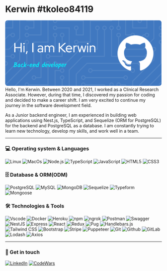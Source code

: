 # Kerwin #tkoleo84119
![Header](./icons/header.png)
Hello, I'm Kerwin. Between 2020 and 2021, I worked as a Clinical Research Associate. However, during that time, I discovered my passion for coding and decided to make a career shift. I am very excited to continue my journey in the software development field.

As a Junior backend engineer, I am experienced in building web applications using Nest.js, TypeScript, and Sequelize (ORM for PostgreSQL) for the backend and PostgreSQL as a database. I am constantly trying to learn new technology, develop my skills, and work well in a team.

---

### 💻 Operating system & Languages
![Linux](https://img.shields.io/badge/-Linux-282C34?style=for-the-badge&logo=Linux)
![MacOs](https://img.shields.io/badge/-MacOs-282C34?style=for-the-badge&logo=MacOs)
![Node.js](https://img.shields.io/badge/-Node.js-282C34?style=for-the-badge&logo=Node.js)
![TypeScript](https://img.shields.io/badge/-TypeScript-282C34?style=for-the-badge&logo=TypeScript)
![JavaScript](https://img.shields.io/badge/-JavaScript-282C34?style=for-the-badge&logo=JavaScript)
![HTML5](https://img.shields.io/badge/-HTML5-282C34?style=for-the-badge&logo=HTML5)
![CSS3](https://img.shields.io/badge/-CSS3-282C34?style=for-the-badge&logo=CSS3&logoColor=0171BB)

### 🗄 Database & ORM(ODM)
![PostgreSQL](https://img.shields.io/badge/-PostgreSQL-282C34?style=for-the-badge&logo=PostgreSQL)
![MySQL](https://img.shields.io/badge/-MySQL-282C34?style=for-the-badge&logo=MySQL)
![MongoDB](https://img.shields.io/badge/-MongoDB-282C34?style=for-the-badge&logo=MongoDB)
![Sequelize](https://img.shields.io/badge/-Sequelize-282C34?style=for-the-badge&logo=Sequelize)
![Typeform](https://img.shields.io/badge/-Typeform-282C34?style=for-the-badge&logo=Typeform)
![Mongoose](https://img.shields.io/badge/-Mongoose-282C34?style=for-the-badge&logo=MongoDB&logoColor=830102)

### 🛠 Technologies & Tools
![Vscode](https://img.shields.io/badge/-Vscode-282C34?style=for-the-badge&logo=VisualStudioCode&logoColor=37A4EC)
![Docker](https://img.shields.io/badge/-Docker-282C34?style=for-the-badge&logo=Docker)
![Heroku](https://img.shields.io/badge/-Heroku-282C34?style=for-the-badge&logo=Heroku&logoColor=410193)
![npm](https://img.shields.io/badge/-npm-282C34?style=for-the-badge&logo=npm)
![ngrok](https://img.shields.io/badge/-ngrok-282C34?style=for-the-badge&logo=ngrok)
![Postman](https://img.shields.io/badge/-Postman-282C34?style=for-the-badge&logo=Postman)
![Swagger](https://img.shields.io/badge/-Swagger-282C34?style=for-the-badge&logo=Swagger)
![NestJS](https://img.shields.io/badge/-NestJS-282C34?style=for-the-badge&logo=NestJS&logoColor=D9214B)
![Express](https://img.shields.io/badge/-Express-282C34?style=for-the-badge&logo=Express)
![React](https://img.shields.io/badge/-React-282C34?style=for-the-badge&logo=React)
![Redux](https://img.shields.io/badge/-Redux-282C34?style=for-the-badge&logo=Redux)
![Pug](https://img.shields.io/badge/-Pug-282C34?style=for-the-badge&logo=Pug)
![Handlebars.js](https://img.shields.io/badge/-Handlebars-282C34?style=for-the-badge&logo=Handlebars.js)
![Tailwind CSS](https://img.shields.io/badge/-Tailwind_CSS-282C34?style=for-the-badge&logo=TailwindCSS)
![Bootstrap](https://img.shields.io/badge/-Bootstrap-282C34?style=for-the-badge&logo=Bootstrap)
![Stripe](https://img.shields.io/badge/-Stripe-282C34?style=for-the-badge&logo=Stripe)
![Puppeteer](https://img.shields.io/badge/-Puppeteer-282C34?style=for-the-badge&logo=Puppeteer)
![Git](https://img.shields.io/badge/-Git-282C34?style=for-the-badge&logo=Git)
![Github](https://img.shields.io/badge/-Github-282C34?style=for-the-badge&logo=Github)
![GitLab](https://img.shields.io/badge/-GitLab-282C34?style=for-the-badge&logo=GitLab)
![Lodash](https://img.shields.io/badge/-Lodash-282C34?style=for-the-badge&logo=Lodash)
![Axios](https://img.shields.io/badge/-Axios-282C34?style=for-the-badge&logo=Axios)

---

### 📧 Get in touch
[![LinkedIn](https://img.shields.io/badge/-LinkedIn-282C34?style=for-the-badge&logo=LinkedIn)](https://www.linkedin.com/in/kerwinhou/)
[![CodeWars](https://img.shields.io/badge/-CodeWars-282C34?style=for-the-badge&logo=CodeWars)](https://www.codewars.com/users/tkoleo84119)

<!---
tkoleo84119/tkoleo84119 is a ✨ special ✨ repository because its `README.md` (this file) appears on your GitHub profile.
You can click the Preview link to take a look at your changes.
--->
